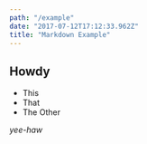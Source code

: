```yaml
---
path: "/example"
date: "2017-07-12T17:12:33.962Z"
title: "Markdown Example"
---
```


## Howdy

* This
* That
* The Other

*yee-haw*

